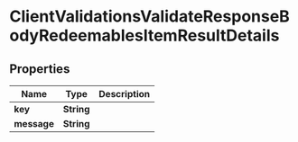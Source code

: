 

# ClientValidationsValidateResponseBodyRedeemablesItemResultDetails


## Properties

| Name | Type | Description |
|------------ | ------------- | ------------- |
|**key** | **String** |  |
|**message** | **String** |  |




